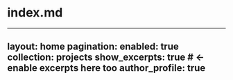 # index.md
---
layout: home
pagination:
  enabled: true
  collection: projects
  show_excerpts: true  # ← enable excerpts here too
author_profile: true
---
